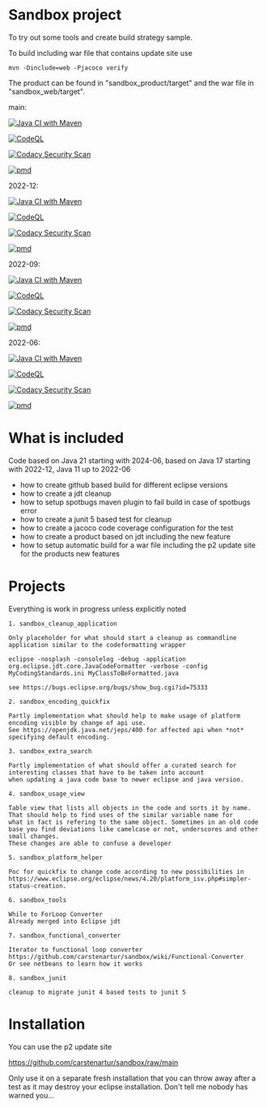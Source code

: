 # Sandbox project

To try out some tools and create build strategy sample.

To build including war file that contains update site use

`mvn -Dinclude=web -Pjacoco verify`

The product can be found in "sandbox_product/target" and the war file in "sandbox_web/target".

main: 

[![Java CI with Maven](https://github.com/carstenartur/sandbox/actions/workflows/maven.yml/badge.svg)](https://github.com/carstenartur/sandbox/actions/workflows/maven.yml)

[![CodeQL](https://github.com/carstenartur/sandbox/actions/workflows/codeql.yml/badge.svg)](https://github.com/carstenartur/sandbox/actions/workflows/codeql.yml)

[![Codacy Security Scan](https://github.com/carstenartur/sandbox/actions/workflows/codacy.yml/badge.svg)](https://github.com/carstenartur/sandbox/actions/workflows/codacy.yml)

[![pmd](https://github.com/carstenartur/sandbox/actions/workflows/pmd.yml/badge.svg)](https://github.com/carstenartur/sandbox/actions/workflows/pmd.yml)


2022-12:

[![Java CI with Maven](https://github.com/carstenartur/sandbox/actions/workflows/maven.yml/badge.svg?branch=2022-12)](https://github.com/carstenartur/sandbox/actions/workflows/maven.yml)

[![CodeQL](https://github.com/carstenartur/sandbox/actions/workflows/codeql.yml/badge.svg?branch=2022-12)](https://github.com/carstenartur/sandbox/actions/workflows/codeql.yml)

[![Codacy Security Scan](https://github.com/carstenartur/sandbox/actions/workflows/codacy.yml/badge.svg?branch=2022-12)](https://github.com/carstenartur/sandbox/actions/workflows/codacy.yml)

[![pmd](https://github.com/carstenartur/sandbox/actions/workflows/pmd.yml/badge.svg?branch=2022-12)](https://github.com/carstenartur/sandbox/actions/workflows/pmd.yml)


2022-09:

[![Java CI with Maven](https://github.com/carstenartur/sandbox/actions/workflows/maven.yml/badge.svg?branch=2022-09)](https://github.com/carstenartur/sandbox/actions/workflows/maven.yml)

[![CodeQL](https://github.com/carstenartur/sandbox/actions/workflows/codeql.yml/badge.svg?branch=2022-09)](https://github.com/carstenartur/sandbox/actions/workflows/codeql.yml)

[![Codacy Security Scan](https://github.com/carstenartur/sandbox/actions/workflows/codacy.yml/badge.svg?branch=2022-09)](https://github.com/carstenartur/sandbox/actions/workflows/codacy.yml)

[![pmd](https://github.com/carstenartur/sandbox/actions/workflows/pmd.yml/badge.svg?branch=2022-09)](https://github.com/carstenartur/sandbox/actions/workflows/pmd.yml)


2022-06:

[![Java CI with Maven](https://github.com/carstenartur/sandbox/actions/workflows/maven.yml/badge.svg?branch=2022-06)](https://github.com/carstenartur/sandbox/actions/workflows/maven.yml)

[![CodeQL](https://github.com/carstenartur/sandbox/actions/workflows/codeql.yml/badge.svg?branch=2022-06)](https://github.com/carstenartur/sandbox/actions/workflows/codeql.yml)

[![Codacy Security Scan](https://github.com/carstenartur/sandbox/actions/workflows/codacy.yml/badge.svg?branch=2022-06)](https://github.com/carstenartur/sandbox/actions/workflows/codacy.yml)

[![pmd](https://github.com/carstenartur/sandbox/actions/workflows/pmd.yml/badge.svg?branch=2022-06)](https://github.com/carstenartur/sandbox/actions/workflows/pmd.yml)



# What is included

Code based on Java 21 starting with 2024-06, based on Java 17 starting with 2022-12, Java 11 up to 2022-06

- how to create github based build for different eclipse versions
- how to create a jdt cleanup
- how to setup spotbugs maven plugin to fail build in case of spotbugs error
- how to create a junit 5 based test for cleanup
- how to create a jacoco code coverage configuration for the test
- how to create a product based on jdt including the new feature
- how to setup automatic build for a war file including the p2 update site for the products new features

# Projects

Everything is work in progress unless explicitly noted

	1. sandbox_cleanup_application
	
	Only placeholder for what should start a cleanup as commandline application similar to the codeformatting wrapper
	
	eclipse -nosplash -consolelog -debug -application org.eclipse.jdt.core.JavaCodeFormatter -verbose -config MyCodingStandards.ini MyClassToBeFormatted.java
	
	see https://bugs.eclipse.org/bugs/show_bug.cgi?id=75333
	
	2. sandbox_encoding_quickfix
	
	Partly implementation what should help to make usage of platform encoding visible by change of api use.
	See https://openjdk.java.net/jeps/400 for affected api when *not* specifying default encoding.
	
	3. sandbox_extra_search
	
	Partly implementation of what should offer a curated search for interesting classes that have to be taken into account
	when updating a java code base to newer eclipse and java version.
	
	4. sandbox_usage_view
	
	Table view that lists all objects in the code and sorts it by name. That should help to find uses of the similar variable name for 
	what in fact is refering to the same object. Sometimes in an old code base you find deviations like camelcase or not, underscores and other small changes.
	These changes are able to confuse a developer 
	
	5. sandbox_platform_helper
	
	Poc for quickfix to change code according to new possibilities in 
	https://www.eclipse.org/eclipse/news/4.20/platform_isv.php#simpler-status-creation.
	
	6. sandbox_tools
	
	While to ForLoop Converter
	Already merged into Eclipse jdt
	
	7. sandbox_functional_converter
	
	Iterator to functional loop converter
	https://github.com/carstenartur/sandbox/wiki/Functional-Converter
	Or see netbeans to learn how it works
 
  	8. sandbox_junit

	cleanup to migrate junit 4 based tests to junit 5


 

# Installation

You can use the p2 update site 

https://github.com/carstenartur/sandbox/raw/main

Only use it on a separate fresh installation that you can throw away after a test as it may destroy your eclipse installation.
Don't tell me nobody has warned you...
